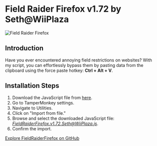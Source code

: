 # Field Raider Firefox v1.72 by Seth@WiiPlaza

![Field Raider Firefox](https://thumbs2.imgbox.com/85/bf/DqHhVmtT_t.png)

## Introduction

Have you ever encountered annoying field restrictions on websites? With my script, you can effortlessly bypass them by pasting data from the clipboard using the force paste hotkey: **Ctrl + Alt + V**.

## Installation Steps

1. Download the JavaScript file from [here](https://github.com/SethWiiPlaza/FieldRaiderFirefox/blob/main/FieldRaiderFirefox%20v1.72%20%5BSeth%40WiiPlaza%5D.js).
2. Go to TamperMonkey settings.
3. Navigate to Utilities.
4. Click on "Import from file."
5. Browse and select the downloaded JavaScript file: *FieldRaiderFirefox.v1.72.Seth@WiiPlaza.js*.
6. Confirm the import.
   
[Explore FieldRaiderFirefox on GitHub](https://github.com/SethWiiPlaza/FieldRaiderFirefox/blob/main/FieldRaiderFirefox%20v1.72%20%5BSeth%40WiiPlaza%5D.js)
